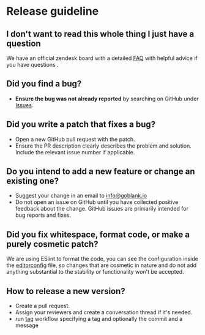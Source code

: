 # Release guideline

## I don't want to read this whole thing I just have a question

We have an official zendesk board with a detailed [FAQ](https://help.goblank.io/) with helpful advice if you have questions .

## Did you find a bug?

- **Ensure the bug was not already reported** by searching on GitHub under [Issues](https://github.com/Blank-Wallet/extension-background/issues).

## Did you write a patch that fixes a bug?

- Open a new GitHub pull request with the patch.
- Ensure the PR description clearly describes the problem and solution. Include the relevant issue number if applicable.

## Do you intend to add a new feature or change an existing one?

- Suggest your change in an email to info@goblank.io
- Do not open an issue on GitHub until you have collected positive feedback about the change. GitHub issues are primarily intended for bug reports and fixes.

## Did you fix whitespace, format code, or make a purely cosmetic patch?

We are using ESlint to format the code, you can see the configuration inside the [editorconfig](https://github.com/Blank-Wallet/extension-background/blob/master/.editorconfig) file, so changes that are cosmetic in nature and do not add anything substantial to the stability or functionality won't be accepted.

## How to release a new version?

- Create a pull request.
- Assign your reviewers and create a conversation thread if it's needed.
- run [tag](https://github.com/Blank-Wallet/extension-background/actions/workflows/tag.yml) workflow specifying a tag and optionally the commit and a message
